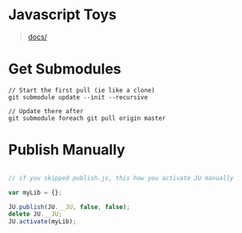 # Javascript Toys
 
 > [docs/](Documentations)


# Get Submodules
```
// Start the first pull (ie like a clone)
git submodule update --init --recursive

// Update there after
git submodule foreach git pull origin master
```

# Publish Manually
```javascript

// if you skipped publish.js, this how you activate JU manually

var myLib = {};

JU.publish(JU.__JU, false, false);
delete JU.__JU;
JU.activate(myLib);
```



